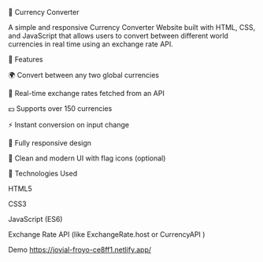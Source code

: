 💱 Currency Converter

A simple and responsive Currency Converter Website built with HTML, CSS, and JavaScript that allows users to convert between different world currencies in real time using an exchange rate API.

🚀 Features

🌍 Convert between any two global currencies

🔄 Real-time exchange rates fetched from an API

💵 Supports over 150 currencies

⚡ Instant conversion on input change

📱 Fully responsive design

💫 Clean and modern UI with flag icons (optional)

🧠 Technologies Used

HTML5

CSS3

JavaScript (ES6)

Exchange Rate API (like ExchangeRate.host
 or CurrencyAPI
)   


Demo
https://jovial-froyo-ce8ff1.netlify.app/
